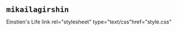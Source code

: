 # mikailagirshin
<!DOCTYPEhtml>
<html>
<head>
<metacharset="utf-8"
<title>Einstien's Life</title>
link rel="stylesheet" type="text/css"href="style.css"
<style>
	.purple-text {
		color: purple;
	}
	header {
		font-size: 40px;
	}
	h1 {
		font-size: 20px;
		font-family: monospace;
	}
	p {
		font-size: 12px;
		font-family: Helvetica, sans-serif;
	}
	.larger-image {
		width: 400px;
		border-color: orange;
		border-width: 5px;
		border-style: solid;
		border-radius: 50%;
	}
	.smaller-image {
		width: 300px;
	}
	.thick-purple-border {
		border-color: purple;
		border-width: 5px;
		border-style: solid;
		border-radius: 10px;
	}
	.yellow-background {
		background-color: yellow;
	}
	#rat-food-form {
		background-color: red;
	}

	</style>
</head>
<div class="yellow-background">
<header>
	<!--put in title "life of Einstein and contact info link-->
</header>
</div>
<div>
<h1 style="color:blue;">Hello! I am Einstein!</h1>
</div>
<div>
<main>
<body>
<p>I made this website to tell the world about my awesome life as a domestic rat.</p>
<h2>As you can see, I am a rat. Handsome right? My mom said I am the cutest little guy in the world.</h2>
 <img src=<!--insert image link-->
 <--add caption to picture lorem ipsum-->
 <h3>These are my parents. They love me a lot!</h3>
 <img src= <!--insert image link-->
 <p class="purple-text"><!--make this a caption-->I pee on my dad. We also cuddle. He feeds me sweet potatoes, my favorite.</p>

</body>
<div>
<nav>
	<ul>
		<li>My Life</li>li>
		<li>Eat like me</li>
		<li>Decorating Tips</li>
		<li>Rated R for Rat</li>
		<li>Tips to have fun!</li>
	</ul>
</nav>
</div>
<div>
<aside>
<form id="rat-food-form" action="/submit-rat-food-form">
	<input type="text" required placeholder="this is placeholder text">
	<label for="unsalted peanuts"><input id="unsalted peanuts" value="unsalted peanuts" type="checkox" name="food">Unsalted Peanuts</label>
	<label for="dehydrated corn"><input id="dehydrated corn" value="dehydrated corn" type="checkox" name="food">Dehydrated Corn</label>
	<label for="carrot tops"><input id="carrot tops" value="carrot tops" type="checkox" name="food">Carrot Tops</label>
	<label for="kitchen floor crumbs"><input id="kitchen floor crumbs" value="kitchen floor crumbs" type="checkox" name="food">Kitchen Floor Crumbs</label>
	<label for="Lettuce"><input id="lettuce" value="lettuce" type="checkox" name="food">Lettuce</label>
	<label for="garbage"><input id="garbage" value="garbage" type="checkox" name="food">Garbage</label>
	<label for="chocolate"><input id="chocolate" value="chocolate" type="checkox" name="food">Chocolate</label>
	<button type="submit">Submit</button>
</form>
</aside>
</div>










<footer>
</footer>
</main>




















</html>

